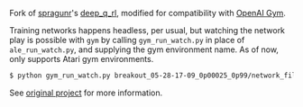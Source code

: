 Fork of [spragunr](https://github.com/spragunr)'s [deep_q_rl](https://github.com/spragunr/deep_q_rl), modified for compatibility with [OpenAI Gym](https://github.com/openai/gym]).

Training networks happens headless, per usual, but watching the network play is possible with `gym` by calling `gym_run_watch.py` in place of `ale_run_watch.py`, and supplying the gym environment name.  As of now, only supports Atari gym environments.

```bash
$ python gym_run_watch.py breakout_05-28-17-09_0p00025_0p99/network_file_99.pkl Breakout-v0
``` 

See [original project](https://github.com/spragunr/deep_q_rl) for more information.
